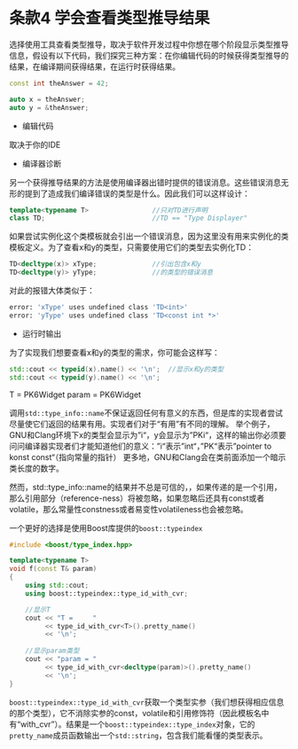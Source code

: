 # 条款4 学会查看类型推导结果

选择使用工具查看类型推导，取决于软件开发过程中你想在哪个阶段显示类型推导信息，假设有以下代码，我们探究三种方案：在你编辑代码的时候获得类型推导的结果，在编译期间获得结果，在运行时获得结果。

```cpp
const int theAnswer = 42;

auto x = theAnswer;
auto y = &theAnswer;
```

* 编辑代码

取决于你的IDE

* 编译器诊断

另一个获得推导结果的方法是使用编译器出错时提供的错误消息。这些错误消息无形的提到了造成我们编译错误的类型是什么。因此我们可以这样设计：

```cpp
template<typename T>                //只对TD进行声明
class TD;                           //TD == "Type Displayer"
```

如果尝试实例化这个类模板就会引出一个错误消息，因为这里没有用来实例化的类模板定义。为了查看x和y的类型，只需要使用它们的类型去实例化TD：

```cpp
TD<decltype(x)> xType;              //引出包含x和y
TD<decltype(y)> yType;              //的类型的错误消息
```

对此的报错大体类似于：

```sh
error: 'xType' uses undefined class 'TD<int>'
error: 'yType' uses undefined class 'TD<const int *>'
```

* 运行时输出

为了实现我们想要查看x和y的类型的需求，你可能会这样写：

```cpp
std::cout << typeid(x).name() << '\n';  //显示x和y的类型
std::cout << typeid(y).name() << '\n';
```

T =     PK6Widget
param = PK6Widget

调用`std::type_info::name`不保证返回任何有意义的东西，但是库的实现者尝试尽量使它们返回的结果有用。实现者们对于“有用”有不同的理解。
举个例子，GNU和Clang环境下x的类型会显示为”i“，y会显示为”PKi“，这样的输出你必须要问问编译器实现者们才能知道他们的意义：”i“表示”int“，”PK“表示”pointer to konst const“（指向常量的指针）
更多地，GNU和Clang会在类前面添加一个暗示类长度的数字。

然而，std::type_info::name的结果并不总是可信的，，如果传递的是一个引用，那么引用部分（reference-ness）将被忽略，如果忽略后还具有const或者volatile，那么常量性constness或者易变性volatileness也会被忽略。

一个更好的选择是使用Boost库提供的`boost::typeindex`

```cpp
#include <boost/type_index.hpp>

template<typename T>
void f(const T& param)
{
    using std::cout;
    using boost::typeindex::type_id_with_cvr;

    //显示T
    cout << "T =     "
         << type_id_with_cvr<T>().pretty_name()
         << '\n';
    
    //显示param类型
    cout << "param = "
         << type_id_with_cvr<decltype(param)>().pretty_name()
         << '\n';
}

```

`boost::typeindex::type_id_with_cvr`获取一个类型实参（我们想获得相应信息的那个类型），它不消除实参的const，volatile和引用修饰符（因此模板名中有“with_cvr”）。结果是一个`boost::typeindex::type_index`对象，它的`pretty_name`成员函数输出一个`std::string`，包含我们能看懂的类型表示。
